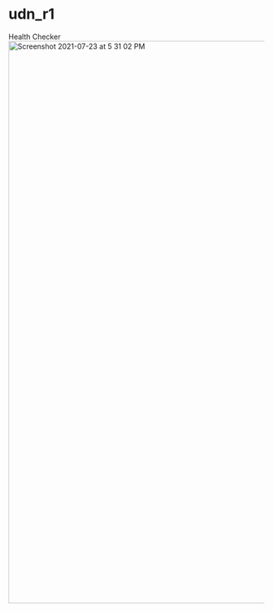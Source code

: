 # udn_r1

Health Checker
<img width="1107" alt="Screenshot 2021-07-23 at 5 31 02 PM" src="https://user-images.githubusercontent.com/39838457/126778845-948fbcca-04f6-45d8-a5c4-35feb76b3f6f.png">
